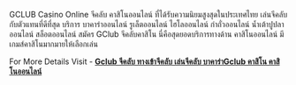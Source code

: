 GCLUB Casino Online จีคลับ คาสิโนออนไลน์ ที่ได้รับความนิยมสูงสุดในประเทศไทย เล่นจีคลับ
กับตัวแทนที่ดีที่สุด บริการ บาคาร่าออนไลน์ รูเล็ตออนไลน์ ไฮโลออนไลน์ กำถั่วออนไลน์
น้ำเต้าปูปลาออนไลน์ สล็อตออนไลน์ สมัคร GClub จีคลับคาสิโน นี่คือสุดยอดบริการทางด้าน
คาสิโนออนไลน์ มีเกมส์คาสิโนมากมายให้เลือกเล่น

For More Details Visit - **[Gclub จีคลับ ทางเข้าจีคลับ เล่นจีคลับ บาคาร่าGclub
คาสิโน คาสิโนออนไลน์](http://www.fairlinker.com/?p=2181)**
